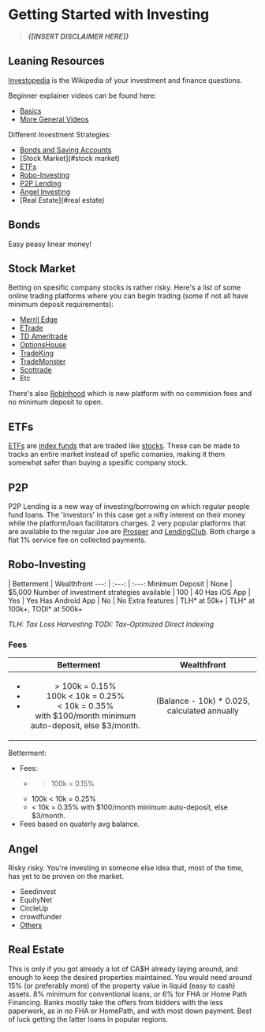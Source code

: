 # Getting Started with Investing

> **_{[INSERT DISCLAIMER HERE]}_**

## Leaning Resources

[Investopedia](http://www.investopedia.com) is the Wikipedia of your investment and finance questions.

Beginner explainer videos can be found here: 
* [Basics](http://www.investopedia.com/video/series/investing/ "Investing Basics") 
* [More General Videos](http://www.investopedia.com/video/ "All Videos")

Different Investment Strategies:
* [Bonds and Saving Accounts](#bonds)
* [Stock Market](#stock market)
* [ETFs](#etfs)
* [Robo-Investing](#robo-investing)
* [P2P Lending](#p2p)
* [Angel Investing](#angel)
* [Real Estate](#real estate)

## Bonds
Easy peasy linear money!

## Stock Market
Betting on spesific company stocks is rather risky. 
Here's a list of some online trading platforms where you can begin trading (some if not all have minimum deposit requirements):
* [Merril Edge](https://www.merrilledge.com/)
* [ETrade](https://us.etrade.com/home)
* [TD Ameritrade](https://www.tdameritrade.com/home.page)
* [OptionsHouse](http://www.optionshouse.com/)
* [TradeKing](https://www.tradeking.com/)
* [TradeMonster](https://www.trademonster.com/)
* [Scottrade](https://www.scottrade.com/)
* Etc

There's also [Robinhood](https://www.robinhood.com/) which is new platform with no commision fees and no minimum deposit to open.

## ETFs
[ETFs](http://www.investopedia.com/video/play/understanding-etfs/) are [index funds](http://www.investopedia.com/terms/i/indexfund.asp) that are traded like [stocks](http://www.investopedia.com/video/play/what-are-stocks/). These can be made to tracks an entire market instead of spefic comanies, making it them somewhat safer than buying a spesific company stock.

## P2P
P2P Lending is a new way of investing/borrowing on which regular people fund loans. The 'investors' in this case get a nifty interest on their money while the platform/loan facilitators charges. 2 very popular platforms that are available to the regular Joe are [Prosper](www.Prosper.com) and [LendingClub](www.LendingClub.com). Both charge a flat 1% service fee on collected payments.

## Robo-Investing
 | Betterment | Wealthfront
---: | :---: | :---:
Minimum Deposit | None | $5,000
Number of investment strategies available | 100 | 40
Has iOS App | Yes | Yes
Has Android App | No | No
Extra features | TLH\* at 50k+ | TLH\* at 100k+, TODI\* at 500k+

*TLH: Tax Loss Harvesting*
*TODI: Tax-Optimized Direct Indexing*

### Fees 
Betterment | Wealthfront
:---: | :---:
<ul><li>> 100k = 0.15%</li><li>100k < 10k = 0.25%</li><li>< 10k = 0.35% </br>with $100/month minimum auto-deposit, else $3/month.</li></ul> | (Balance - 10k) * 0.025, calculated annually

Betterment:
* Fees:
  * > 100k = 0.15%
  * 100k < 10k = 0.25%
  * < 10k = 0.35% with $100/month minimum auto-deposit, else $3/month.
* Fees based on quaterly avg balance.

## Angel
Risky risky. You're investing in someone else idea that, most of the time, has yet to be proven on the market.
* Seedinvest
* EquityNet
* CircleUp
* crowdfunder
* [Others](http://www.crowdcrux.com/top-10-equity-crowdfunding-websites-for-startups/)

## Real Estate
This is only if you got already a lot of CA$H already laying around, and enough to keep the desired properties maintained. You would need around 15% (or preferably more) of the property value in liquid (easy to cash) assets. 8% minimum for conventional loans, or 6% for FHA or Home Path Financing. Banks mostly take the offers from bidders with the less paperwork, as in no FHA or HomePath, and with most down payment. Best of luck getting  the latter loans in popular regions.
